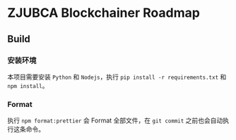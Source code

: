 # ZJUBCA Blockchainer Roadmap

## Build

### 安装环境

本项目需要安装 `Python` 和 `Nodejs`，执行 `pip install -r requirements.txt` 和 `npm install`。

### Format

执行 `npm format:prettier` 会 Format 全部文件，在 `git commit` 之前也会自动执行这条命令。